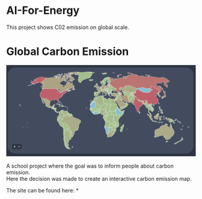 # AI-For-Energy
This project shows C02 emission on global scale.

# Global Carbon Emission
![](./misc/image.png)

A school project where the goal was to inform people about carbon emission.  
Here the decision was made to create an interactive carbon emission map.

The site can be found here: *

